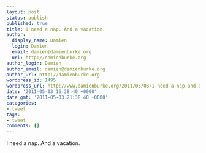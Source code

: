 ```yaml
---
layout: post
status: publish
published: true
title: I need a nap. And a vacation.
author:
  display_name: Damien
  login: Damien
  email: damien@damienburke.org
  url: http://damienburke.org
author_login: Damien
author_email: damien@damienburke.org
author_url: http://damienburke.org
wordpress_id: 1495
wordpress_url: http://www.damienburke.org/2011/05/03/i-need-a-nap-and-a-vacation/
date: '2011-05-03 16:38:40 +0000'
date_gmt: '2011-05-03 21:38:40 +0000'
categories:
- tweet
tags:
- tweet
comments: []
---
```

<p>I need a nap. And a vacation.</p>
